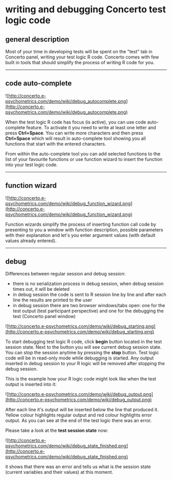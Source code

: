 # writing and debugging Concerto test logic code #

## general description ##

Most of your time in developing tests will be spent on the "test" tab in Concerto panel, writing your test logic R code. Concerto comes with few built in tools that should simplify the process of writing R code for you.


---


## code auto-complete ##

![http://concerto.e-psychometrics.com/demo/wiki/debug_autocomplete.png](http://concerto.e-psychometrics.com/demo/wiki/debug_autocomplete.png)

When the test logic R code has focus (is active), you can use code auto-complete feature. To activate it you need to write at least one letter and press **Ctrl+Space**. You can write more characters and then press **Ctrl+Space** which will result in auto-complete tool showing you all functions that start with the entered characters.

From within the auto-complete tool you can add selected functions to the list of your favourite functions or use function wizard to insert the function into your test logic code.


---


## function wizard ##

![http://concerto.e-psychometrics.com/demo/wiki/debug_function_wizard.png](http://concerto.e-psychometrics.com/demo/wiki/debug_function_wizard.png)

Function wizards simplify the process of inserting function call code by presenting to you a window with function description, possible parameters with their explanation and let's you enter argument values (with default values already entered).


---


## debug ##

Differences between regular session and debug session:

  * there is no serialization process in debug session, when debug session times out, it will be deleted
  * in debug session the code is sent to R session line by line and after each line the results are printed to the user
  * in debug session there are two browser windows/tabs open: one for the test output (test participant perspective) and one for the debugging the test (Concerto panel window)

![http://concerto.e-psychometrics.com/demo/wiki/debug_starting.png](http://concerto.e-psychometrics.com/demo/wiki/debug_starting.png)

To start debugging test logic R code, click **begin** button located in the test session state. Next to the button you will see current debug session state. You can stop the session anytime by pressing the **stop** button. Test logic code will be in read-only mode while debugging is started. Any output inserted in debug session to your R logic will be removed after stopping the debug session.

This is the example how your R logic code might look like when the test output is inserted into it:

![http://concerto.e-psychometrics.com/demo/wiki/debug_output.png](http://concerto.e-psychometrics.com/demo/wiki/debug_output.png)

After each line it's output will be inserted below the line that produced it. Yellow colour highlights regular output and red colour highlights error output. As you can see at the end of the test logic there was an error.

Please take a look at the **test session state** now:

![http://concerto.e-psychometrics.com/demo/wiki/debug_state_finished.png](http://concerto.e-psychometrics.com/demo/wiki/debug_state_finished.png)

it shows that there was an error and tells us what is the session state (current variables and their values) at this moment.
